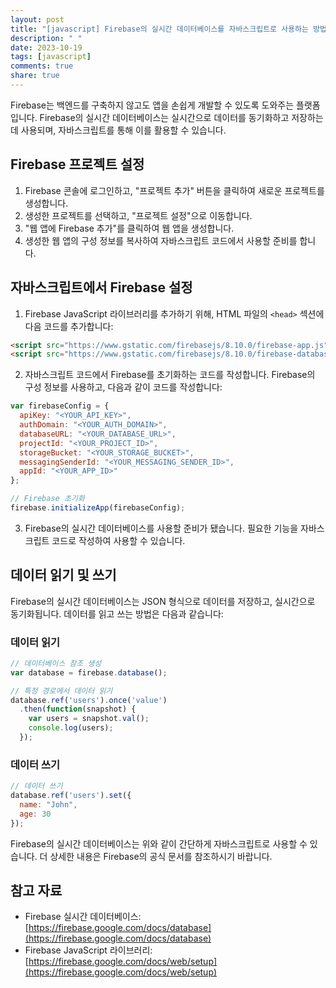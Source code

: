 ```yaml
---
layout: post
title: "[javascript] Firebase의 실시간 데이터베이스를 자바스크립트로 사용하는 방법"
description: " "
date: 2023-10-19
tags: [javascript]
comments: true
share: true
---
```


Firebase는 백엔드를 구축하지 않고도 앱을 손쉽게 개발할 수 있도록 도와주는 플랫폼입니다. Firebase의 실시간 데이터베이스는 실시간으로 데이터를 동기화하고 저장하는 데 사용되며, 자바스크립트를 통해 이를 활용할 수 있습니다.

## Firebase 프로젝트 설정

1. Firebase 콘솔에 로그인하고, "프로젝트 추가" 버튼을 클릭하여 새로운 프로젝트를 생성합니다.
2. 생성한 프로젝트를 선택하고, "프로젝트 설정"으로 이동합니다.
3. "웹 앱에 Firebase 추가"를 클릭하여 웹 앱을 생성합니다.
4. 생성한 웹 앱의 구성 정보를 복사하여 자바스크립트 코드에서 사용할 준비를 합니다.

## 자바스크립트에서 Firebase 설정

1. Firebase JavaScript 라이브러리를 추가하기 위해, HTML 파일의 `<head>` 섹션에 다음 코드를 추가합니다:

```html
<script src="https://www.gstatic.com/firebasejs/8.10.0/firebase-app.js"></script>
<script src="https://www.gstatic.com/firebasejs/8.10.0/firebase-database.js"></script>
```

2. 자바스크립트 코드에서 Firebase를 초기화하는 코드를 작성합니다. Firebase의 구성 정보를 사용하고, 다음과 같이 코드를 작성합니다:

```javascript
var firebaseConfig = {
  apiKey: "<YOUR_API_KEY>",
  authDomain: "<YOUR_AUTH_DOMAIN>",
  databaseURL: "<YOUR_DATABASE_URL>",
  projectId: "<YOUR_PROJECT_ID>",
  storageBucket: "<YOUR_STORAGE_BUCKET>",
  messagingSenderId: "<YOUR_MESSAGING_SENDER_ID>",
  appId: "<YOUR_APP_ID>"
};

// Firebase 초기화
firebase.initializeApp(firebaseConfig);
```

3. Firebase의 실시간 데이터베이스를 사용할 준비가 됐습니다. 필요한 기능을 자바스크립트 코드로 작성하여 사용할 수 있습니다.

## 데이터 읽기 및 쓰기

Firebase의 실시간 데이터베이스는 JSON 형식으로 데이터를 저장하고, 실시간으로 동기화됩니다. 데이터를 읽고 쓰는 방법은 다음과 같습니다:

### 데이터 읽기

```javascript
// 데이터베이스 참조 생성
var database = firebase.database();

// 특정 경로에서 데이터 읽기
database.ref('users').once('value')
  .then(function(snapshot) {
    var users = snapshot.val();
    console.log(users);
  });
```

### 데이터 쓰기

```javascript
// 데이터 쓰기
database.ref('users').set({
  name: "John",
  age: 30
});
```

Firebase의 실시간 데이터베이스는 위와 같이 간단하게 자바스크립트로 사용할 수 있습니다. 더 상세한 내용은 Firebase의 공식 문서를 참조하시기 바랍니다.

## 참고 자료
- Firebase 실시간 데이터베이스: [https://firebase.google.com/docs/database](https://firebase.google.com/docs/database)
- Firebase JavaScript 라이브러리: [https://firebase.google.com/docs/web/setup](https://firebase.google.com/docs/web/setup)